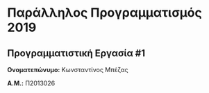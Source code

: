 # Παράλληλος Προγραμματισμός 2019
## Προγραμματιστική Εργασία #1

**Ονοματεπώνυμο:** Κωνσταντίνος Μπέζας

**Α.Μ.:** Π2013026


